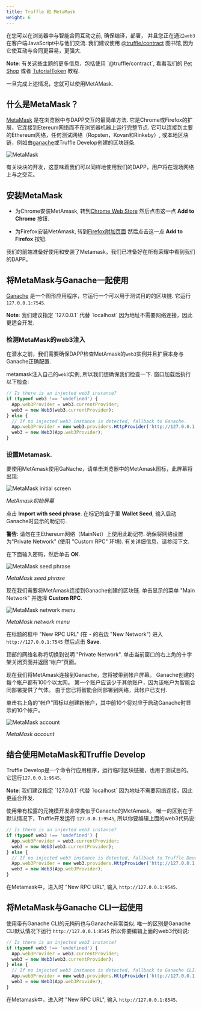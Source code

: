 ```yaml
---
title: Truffle 和 MetaMask
weight: 6
---
```


在您可以在浏览器中与智能合同互动之前, 确保编译，部署， 并且您正在通过`web3`在客户端JavaScript中与他们交流. 
我们建议使用 [@truffle/contract](https://github.com/trufflesuite/truffle/tree/master/packages/contract) 图书馆,因为它使互动与合同更容易，更强大.

<p class="alert alert-info">
<strong>Note</strong>: 有关这些主题的更多信息，包括使用 `@truffle/contract`, 看看我们的 <a href="/tutorials/pet-shop">Pet Shop</a> 或者 <a href="/tutorials/robust-smart-contracts-with-openzeppelin">TutorialToken</a> 教程.
</p>

一旦完成上述情况，您就可以使用MetAMask.

## 什么是MetaMask？

[MetaMask](https://metamask.io/) 是在浏览器中与DAPP交互的最简单方法. 
它是Chrome或Firefox的扩展，它连接到Etereum网络而不在浏览器机器上运行完整节点. 
它可以连接到主要的Ethereum网络，任何测试网络（Ropsten，Kovan和Rinkeby）, 或本地区块链，例如由[ganache](/ganache)或Truffle Develop创建的区块链条.

![MetaMask](/img/docs/truffle/truffle-with-metamask/metamask.png)

有关块块的开发，这意味着我们可以同样地使用我们的DAPP，用户将在现场网络上与之交互。

## 安装MetaMask

* 为Chrome安装MetAmask, 转到[Chrome Web Store](https://chrome.google.com/webstore/detail/metamask/nkbihfbeogaeaoehlefnkodbefgpgknn) 然后点击这一点 **Add to Chrome** 按钮.

* 为Firefox安装MetAmask, 转到[Firefox附加页面](https://addons.mozilla.org/en-US/firefox/addon/ether-metamask/) 然后点击这一点 **Add to Firefox** 按钮.

我们的前端准备好使用和安装了Metamask，我们已准备好在所有荣耀中看到我们的DAPP。

## 将MetaMask与Ganache一起使用

[Ganache](/ganache) 是一个图形应用程序，它运行一个可以用于测试目的的区块链. 它运行 `127.0.0.1:7545`.

<p class="alert alert-info">
<strong>Note</strong>: 我们建议指定 `127.0.0.1` 代替 `localhost` 因为地址不需要网络连接，因此更适合开发.
</p>

### 检测MetaMask的web3注入

在潜水之前，我们需要确保DAPP检查MetAmask的`web3`实例并且扩展本身与Ganache正确配置.

metamask注入自己的`web3`实例, 所以我们想确保我们检查一下. 窗口加载后执行以下检查:

```javascript
// Is there is an injected web3 instance?
if (typeof web3 !== 'undefined') {
  App.web3Provider = web3.currentProvider;
  web3 = new Web3(web3.currentProvider);
} else {
  // If no injected web3 instance is detected, fallback to Ganache.
  App.web3Provider = new web3.providers.HttpProvider('http://127.0.0.1:7545');
  web3 = new Web3(App.web3Provider);
}
```

### 设置Metamask.

要使用MetAmask使用GaNache，请单击浏览器中的MetAmask图标，此屏幕将出现:

![MetaMask initial screen](/img/docs/truffle/truffle-with-metamask/metamask-create-password.png)

*MetAmask初始屏幕*

点击 **Import with seed phrase**. 在标记的盒子里 **Wallet Seed**, 输入启动Ganache时显示的助记符.

<p class="alert alert-danger">
<strong>警告</strong>: 请勿在主Ethereum网络（MainNet）上使用此助记符. 确保将网络设置为"Private Network" (使用 "Custom RPC" 环境). 有关详细信息，请参阅下文.
</p>

在下面输入密码，然后单击 **OK**.

![MetaMask seed phrase](/img/docs/truffle/truffle-with-metamask/metamask-seed-phrase.png)

*MetaMask seed phrase*

现在我们需要将MetAmask连接到Ganache创建的区块链. 单击显示的菜单 "Main Network" 并选择 **Custom RPC**.

![MetaMask network menu](/img/docs/truffle/truffle-with-metamask/metamask-select-network.png)

*MetaMask network menu*

在标题的框中 "New RPC URL" (在 - 的右边 "New Network") 进入 `http://127.0.0.1:7545` 然后点击 **Save**.

<!--Add image from pet shop tutorial when updated for Ganache -->

顶部的网络名称将切换到说明 "Private Network". 单击当前窗口的右上角的十字架关闭页面并返回“帐户”页面。

现在我们将MetAmask连接到Ganache，您将被带到帐户屏幕。 
Ganache创建的每个帐户都有100个以太网。 
第一个账户应该少于其他账户，因为该帐户为智能合同部署提供了气体。 
由于您已将智能合同部署到网络，此帐户已支付.

单击右上角的“帐户”图标以创建新帐户，其中前10个将对应于启动Ganache时显示的10个帐户。

![MetaMask account](/img/docs/truffle/truffle-with-metamask/metamask-account1.png)

*MetaMask account*

## 结合使用MetaMask和Truffle Develop

Truffle Develop是一个命令行应用程序，运行临时区块链接，也用于测试目的。 
它运行`127.0.0.1:9545`.

<p class="alert alert-info">
<strong>Note</strong>: 我们建议指定 `127.0.0.1` 代替 `localhost` 因为地址不需要网络连接，因此更适合开发.
</p>

使用带有松露的元掩模开发非常类似于Ganache的MetAmask。 
唯一的区别在于默认情况下，Truffle开发运行 `127.0.0.1:9545`, 所以你要编辑上面的web3代码说:

  ```javascript
  // Is there is an injected web3 instance?
  if (typeof web3 !== 'undefined') {
    App.web3Provider = web3.currentProvider;
    web3 = new Web3(web3.currentProvider);
  } else {
    // If no injected web3 instance is detected, fallback to Truffle Develop.
    App.web3Provider = new web3.providers.HttpProvider('http://127.0.0.1:9545');
    web3 = new Web3(App.web3Provider);
  }
  ```

在Metamask中，进入时 "New RPC URL", 输入 `http://127.0.0.1:9545`.

## 将MetaMask与Ganache CLI一起使用

使用带有Ganache CLI的元掩码也与Ganache非常类似. 
唯一的区别是Ganache CLI默认情况下运行 `http://127.0.0.1:8545` 所以你要编辑上面的web3代码说:

  ```javascript
  // Is there is an injected web3 instance?
  if (typeof web3 !== 'undefined') {
    App.web3Provider = web3.currentProvider;
    web3 = new Web3(web3.currentProvider);
  } else {
    // If no injected web3 instance is detected, fallback to Ganache CLI.
    App.web3Provider = new web3.providers.HttpProvider('http://127.0.0.1:8545');
    web3 = new Web3(App.web3Provider);
  }
  ```

在Metamask中，进入时 "New RPC URL", 输入 `http://127.0.0.1:8545`.
